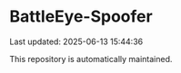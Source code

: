 # BattleEye-Spoofer

Last updated: 2025-06-13 15:44:36

This repository is automatically maintained.
